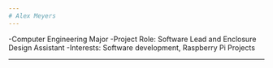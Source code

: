 ```yaml
---
# Alex Meyers
---
```


-Computer Engineering Major
-Project Role: Software Lead and Enclosure Design Assistant
-Interests: Software development, Raspberry Pi Projects

---
